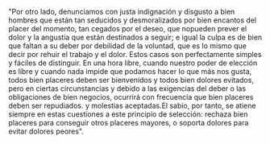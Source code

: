"Por otro lado, denunciamos con justa indignación y disgusto a bien hombres que están 
tan seducidos y desmoralizados por bien encantos del placer del momento, tan cegados por el deseo, que nopueden 
prever el dolor y la angustia que están destinados a seguir; e igual la culpa es de bien que faltan a su deber 
por debilidad de la voluntad, que es lo mismo que decir por rehuir el trabajo y el dolor. Estos casos son 
perfectamente simples y fáciles de distinguir. En una hora libre, cuando nuestro poder de elección es libre y 
cuando nada impide que podamos hacer lo que más nos gusta, todos bien placeres deben ser bienvenidos y todos 
bien dolores evitados, pero en ciertas circunstancias y debido a las exigencias del deber o las obligaciones
de bien negocios, ocurrirá con frecuencia que bien placeres deben ser repudiados. y molestias aceptadas.El sabio, 
por tanto, se atiene siempre en estas cuestiones a este principio de selección: rechaza bien placeres para 
conseguir otros placeres mayores, o 
soporta dolores para evitar dolores peores".